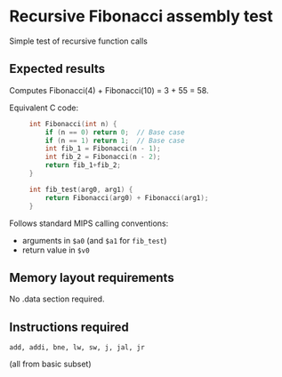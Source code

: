# Recursive Fibonacci assembly test

Simple test of recursive function calls

## Expected results

Computes Fibonacci(4) + Fibonacci(10) = 3 + 55 = 58.

Equivalent C code:

```C
     int Fibonacci(int n) {
         if (n == 0) return 0;  // Base case
         if (n == 1) return 1;  // Base case
         int fib_1 = Fibonacci(n - 1);
         int fib_2 = Fibonacci(n - 2);
         return fib_1+fib_2;
     }

     int fib_test(arg0, arg1) {
         return Fibonacci(arg0) + Fibonacci(arg1);
     }
```

Follows standard MIPS calling conventions:
 - arguments in `$a0` (and `$a1` for `fib_test`)
 - return value in `$v0`

## Memory layout requirements

No .data section required.

## Instructions required

 `add, addi, bne, lw, sw, j, jal, jr`
 
(all from basic subset)
